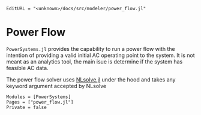 ```@meta
EditURL = "<unknown>/docs/src/modeler/power_flow.jl"
```

# Power Flow

`PowerSystems.jl` provides the capability to run a power flow with the intention of providing a valid initial AC operating point to the system. It is not meant as an analytics tool, the main isue is determine if the system has feasible AC data.

The power flow solver uses [NLsolve.jl](https://github.com/JuliaNLSolvers/NLsolve.jl) under the hood and takes any keyword argument accepted by NLsolve

```@autodocs
Modules = [PowerSystems]
Pages = ["power_flow.jl"]
Private = false
```

